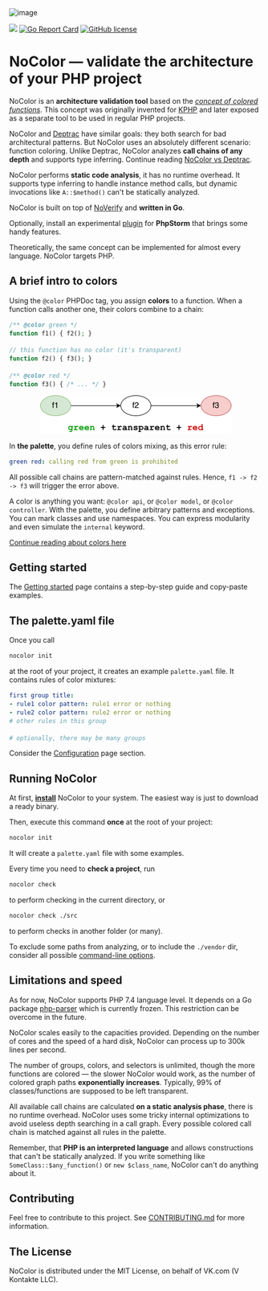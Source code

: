 <img width="350" alt="image" src="https://user-images.githubusercontent.com/51853996/122410502-a543ff00-cf8c-11eb-9b23-6b0c6e900f1e.png">

[![](https://github.com/vkcom/nocolor/workflows/Go/badge.svg)](https://github.com/vkcom/nocolor/workflows/Go/badge.svg) [![Go Report Card](https://goreportcard.com/badge/github.com/vkcom/nocolor)](https://goreportcard.com/report/github.com/vkcom/nocolor) [![GitHub license](https://img.shields.io/badge/license-MIT-blue.svg)](/LICENSE)


# NoColor — validate the architecture of your PHP project

NoColor is an **architecture validation tool** based on the [*concept of colored functions*](/docs/introducing_colors.md). This concept was originally invented for [KPHP](https://github.com/VKCOM/kphp) and later exposed as a separate tool to be used in regular PHP projects.

NoColor and [Deptrac](https://github.com/qossmic/deptrac) have similar goals: they both search for bad architectural patterns. But NoColor uses an absolutely different scenario: function coloring. Unlike Deptrac, NoColor analyzes **call chains of any depth** and supports type inferring. Continue reading [NoColor vs Deptrac](/docs/comparison_with_deptrac.md).

NoColor performs **static code analysis**, it has no runtime overhead. It supports type inferring to handle instance method calls, but dynamic invocations like `A::$method()` can't be statically analyzed.

NoColor is built on top of [NoVerify](https://github.com/VKCOM/noverify) and **written in Go**.

Optionally, install an experimental [plugin](https://github.com/i582/nocolor-phpstorm) for **PhpStorm** that brings some handy features.

Theoretically, the same concept can be implemented for almost every language. NoColor targets PHP.


## A brief intro to colors

Using the `@color` PHPDoc tag, you assign **colors** to a function. When a function calls another one, their colors combine to a chain:
```php
/** @color green */
function f1() { f2(); }

// this function has no color (it's transparent)
function f2() { f3(); }

/** @color red */
function f3() { /* ... */ }
```

<p align="center">
    <img src="/docs/img/f1-f2-f3-g-t-r.png" alt="f1 f2 f3 colored" height="75">
</p>

In **the palette**, you define rules of colors mixing, as this error rule:
```yaml
green red: calling red from green is prohibited
```

All possible call chains are pattern-matched against rules. Hence, `f1 -> f2 -> f3` will trigger the error above.

A color is anything you want: `@color api`, or `@color model`, or `@color controller`. With the palette, you define arbitrary patterns and exceptions. You can mark classes and use namespaces. You can express modularity and even simulate the `internal` keyword.

[Continue reading about colors here](/docs/introducing_colors.md)


## Getting started

The [Getting started](/docs/getting_started.md) page contains a step-by-step guide and copy-paste examples.


## The palette.yaml file

Once you call
```bash
nocolor init
```
at the root of your project, it creates an example `palette.yaml` file. It contains rules of color mixtures: 

```yaml
first group title:
- rule1 color pattern: rule1 error or nothing
- rule2 color pattern: rule2 error or nothing
# other rules in this group

# optionally, there may be many groups
```

Consider the [Configuration](/docs/configuration.md#format-of-the-paletteyaml-file) page section.


## Running NoColor

At first, [**install**](/docs/install.md) NoColor to your system. The easiest way is just to download a ready binary.

Then, execute this command **once** at the root of your project:
```bash
nocolor init
```
It will create a `palette.yaml` file with some examples.

Every time you need to **check a project**, run
```bash
nocolor check
```
to perform checking in the current directory, or
```bash
nocolor check ./src
```
to perform checks in another folder (or many).

To exclude some paths from analyzing, or to include the `./vendor` dir, consider all possible [command-line options](/docs/configuration.md).


## Limitations and speed

As for now, NoColor supports PHP 7.4 language level. It depends on a Go package [php-parser](https://github.com/z7zmey/php-parser) which is currently frozen. This restriction can be overcome in the future.

NoColor scales easily to the capacities provided. Depending on the number of cores and the speed of a hard disk, NoColor can process up to 300k lines per second.

The number of groups, colors, and selectors is unlimited, though the more functions are colored — the slower NoColor would work, as the number of colored graph paths **exponentially increases**. Typically, 99% of classes/functions are supposed to be left transparent.   

All available call chains are calculated **on a static analysis phase**, there is no runtime overhead. NoColor uses some tricky internal optimizations to avoid useless depth searching in a call graph. Every possible colored call chain is matched against all rules in the palette.

Remember, that **PHP is an interpreted language** and allows constructions that can't be statically analyzed. If you write something like `SomeClass::$any_function()` or `new $class_name`, NoColor can't do anything about it.


## Contributing

Feel free to contribute to this project. See [CONTRIBUTING.md](/CONTRIBUTING.md) for more information.


## The License

NoColor is distributed under the MIT License, on behalf of VK.com (V Kontakte LLC).
